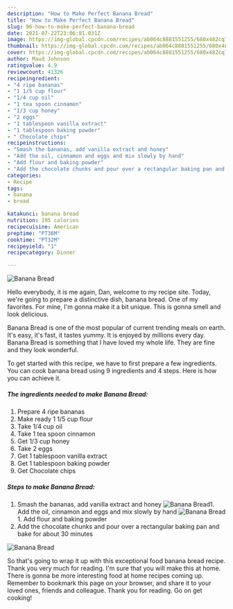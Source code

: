 ```yaml
---
description: "How to Make Perfect Banana Bread"
title: "How to Make Perfect Banana Bread"
slug: 96-how-to-make-perfect-banana-bread
date: 2021-07-22T23:06:01.031Z
image: https://img-global.cpcdn.com/recipes/ab064c8881551255/680x482cq70/banana-bread-recipe-main-photo.jpg
thumbnail: https://img-global.cpcdn.com/recipes/ab064c8881551255/680x482cq70/banana-bread-recipe-main-photo.jpg
cover: https://img-global.cpcdn.com/recipes/ab064c8881551255/680x482cq70/banana-bread-recipe-main-photo.jpg
author: Maud Johnson
ratingvalue: 4.9
reviewcount: 41326
recipeingredient:
- "4 ripe bananas"
- "1 1/5 cup flour"
- "1/4 cup oil"
- "1 tea spoon cinnamon"
- "1/3 cup honey"
- "2 eggs"
- "1 tablespoon vanilla extract"
- "1 tablespoon baking powder"
- " Chocolate chips"
recipeinstructions:
- "Smash the bananas, add vanilla extract and honey"
- "Add the oil, cinnamon and eggs and mix slowly by hand"
- "Add flour and baking powder"
- "Add the chocolate chunks and pour over a rectangular baking pan and bake for about 30 minutes"
categories:
- Recipe
tags:
- banana
- bread

katakunci: banana bread 
nutrition: 195 calories
recipecuisine: American
preptime: "PT36M"
cooktime: "PT32M"
recipeyield: "1"
recipecategory: Dinner

---
```



![Banana Bread](https://img-global.cpcdn.com/recipes/ab064c8881551255/680x482cq70/banana-bread-recipe-main-photo.jpg)

Hello everybody, it is me again, Dan, welcome to my recipe site. Today, we're going to prepare a distinctive dish, banana bread. One of my favorites. For mine, I'm gonna make it a bit unique. This is gonna smell and look delicious.



Banana Bread is one of the most popular of current trending meals on earth. It's easy, it's fast, it tastes yummy. It is enjoyed by millions every day. Banana Bread is something that I have loved my whole life. They are fine and they look wonderful.


To get started with this recipe, we have to first prepare a few ingredients. You can cook banana bread using 9 ingredients and 4 steps. Here is how you can achieve it.

<!--inarticleads1-->

##### The ingredients needed to make Banana Bread:

1. Prepare 4 ripe bananas
1. Make ready 1 1/5 cup flour
1. Take 1/4 cup oil
1. Take 1 tea spoon cinnamon
1. Get 1/3 cup honey
1. Take 2 eggs
1. Get 1 tablespoon vanilla extract
1. Get 1 tablespoon baking powder
1. Get  Chocolate chips




<!--inarticleads2-->

##### Steps to make Banana Bread:

1. Smash the bananas, add vanilla extract and honey
<img src="//assets-global.cpcdn.com/assets/icons/button_play-2c75c40dde080a61004c1f40b05d8f140eaff45d7e9e6481dc71c63d2e7c4909.png" alt="Banana Bread">1. Add the oil, cinnamon and eggs and mix slowly by hand
<img src="//assets-global.cpcdn.com/assets/icons/button_play-2c75c40dde080a61004c1f40b05d8f140eaff45d7e9e6481dc71c63d2e7c4909.png" alt="Banana Bread">1. Add flour and baking powder
1. Add the chocolate chunks and pour over a rectangular baking pan and bake for about 30 minutes
<img src="//assets-global.cpcdn.com/assets/icons/button_play-2c75c40dde080a61004c1f40b05d8f140eaff45d7e9e6481dc71c63d2e7c4909.png" alt="Banana Bread">



So that's going to wrap it up with this exceptional food banana bread recipe. Thank you very much for reading. I'm sure that you will make this at home. There is gonna be more interesting food at home recipes coming up. Remember to bookmark this page on your browser, and share it to your loved ones, friends and colleague. Thank you for reading. Go on get cooking!
